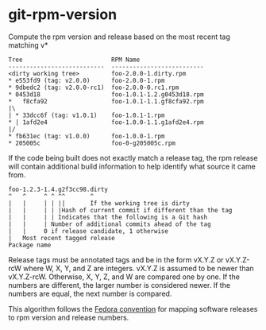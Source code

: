 git-rpm-version
===============

Compute the rpm version and release based on the most recent tag matching v*

    Tree                         RPM Name
    ---------------------------  --------------------------
    <dirty working tree>         foo-2.0.0-1.dirty.rpm
    * e553fd9 (tag: v2.0.0)      foo-2.0.0-1.rpm
    * 9dbedc2 (tag: v2.0.0-rc1)  foo-2.0.0-0.rc1.rpm
    * 0453d18                    foo-1.0.1-1.2.g0453d18.rpm
    *   f8cfa92                  foo-1.0.1-1.1.gf8cfa92.rpm
    |\
    | * 33dcc6f (tag: v1.0.1)    foo-1.0.1-1.rpm
    * | 1afd2e4                  foo-1.0.0-1.1.g1afd2e4.rpm
    |/
    * fb631ec (tag: v1.0.0)      foo-1.0.0-1.rpm
    * 205005c                    foo-0-g205005c.rpm

If the code being built does not exactly match a release tag, the rpm release
will contain additional build information to help identify what source it came
from.

    foo-1.2.3-1.4.g2f3cc98.dirty
    ^   ^     ^ ^ ^^       ^
    |   |     | | ||       If the working tree is dirty
    |   |     | | |Hash of current commit if different than the tag
    |   |     | | Indicates that the following is a Git hash
    |   |     | Number of additional commits ahead of the tag
    |   |     0 if release candidate, 1 otherwise
    |   Most recent tagged release
    Package name

Release tags must be annotated tags and be in the form vX.Y.Z or vX.Y.Z-rcW
where W, X, Y, and Z are integers. vX.Y.Z is assumed to be newer than
vX.Y.Z-rcW. Otherwise, X, Y, Z, and W are compared one by one. If the numbers
are different, the larger number is considered newer. If the numbers are equal,
the next number is compared.

This algorithm follows the [Fedora convention][1] for mapping software releases
to rpm version and release numbers.

  [1]: https://docs.fedoraproject.org/en-US/packaging-guidelines/Versioning/
